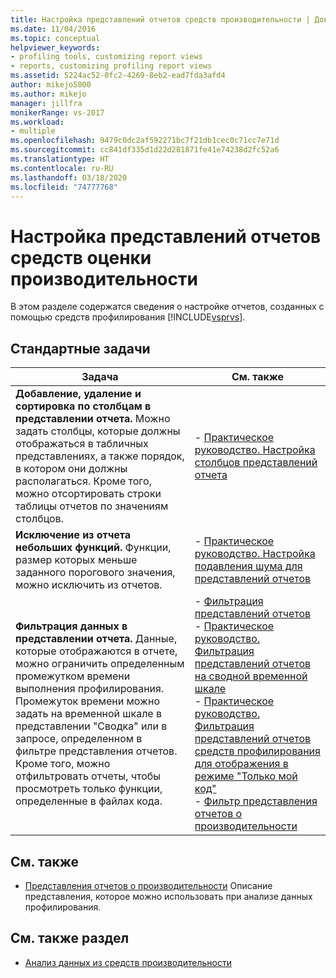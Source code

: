 ```yaml
---
title: Настройка представлений отчетов средств производительности | Документы Майкрософт
ms.date: 11/04/2016
ms.topic: conceptual
helpviewer_keywords:
- profiling tools, customizing report views
- reports, customizing profiling report views
ms.assetid: 5224ac52-0fc2-4269-8eb2-ead7fda3afd4
author: mikejo5000
ms.author: mikejo
manager: jillfra
monikerRange: vs-2017
ms.workload:
- multiple
ms.openlocfilehash: 9479c0dc2af592271bc7f21db1cec0c71cc7e71d
ms.sourcegitcommit: cc841df335d1d22d281871fe41e74238d2fc52a6
ms.translationtype: HT
ms.contentlocale: ru-RU
ms.lasthandoff: 03/18/2020
ms.locfileid: "74777768"
---
```

# <a name="customize-performance-tools-report-views"></a>Настройка представлений отчетов средств оценки производительности
В этом разделе содержатся сведения о настройке отчетов, созданных с помощью средств профилирования [!INCLUDE[vsprvs](../code-quality/includes/vsprvs_md.md)].

## <a name="common-tasks"></a>Стандартные задачи

|Задача|См. также|
|----------|---------------------|
|**Добавление, удаление и сортировка по столбцам в представлении отчета.** Можно задать столбцы, которые должны отображаться в табличных представлениях, а также порядок, в котором они должны располагаться. Кроме того, можно отсортировать строки таблицы отчетов по значениям столбцов.|-   [Практическое руководство. Настройка столбцов представлений отчета](../profiling/how-to-customize-report-view-columns.md)|
|**Исключение из отчета небольших функций.** Функции, размер которых меньше заданного порогового значения, можно исключить из отчетов.|-   [Практическое руководство. Настройка подавления шума для представлений отчетов](../profiling/how-to-configure-noise-reduction-in-report-views.md)|
|**Фильтрация данных в представлении отчета.** Данные, которые отображаются в отчете, можно ограничить определенным промежутком времени выполнения профилирования. Промежуток времени можно задать на временной шкале в представлении "Сводка" или в запросе, определенном в фильтре представления отчетов. Кроме того, можно отфильтровать отчеты, чтобы просмотреть только функции, определенные в файлах кода.|-   [Фильтрация представлений отчетов](../profiling/filtering-report-views.md)<br />-   [Практическое руководство. Фильтрация представлений отчетов на сводной временной шкале](../profiling/how-to-filter-report-views-from-the-summary-timeline.md)<br />-   [Практическое руководство. Фильтрация представлений отчетов средств профилирования для отображения в режиме "Только мой код"](../profiling/how-to-filter-profiling-tools-report-views-to-display-just-my-code.md)<br />-   [Фильтр представления отчетов о производительности](../profiling/performance-report-view-filter.md)|

## <a name="related-sections"></a>См. также
- [Представления отчетов о производительности](../profiling/performance-report-views.md) Описание представления, которое можно использовать при анализе данных профилирования.

## <a name="see-also"></a>См. также раздел
- [Анализ данных из средств производительности](../profiling/analyzing-performance-tools-data.md)
